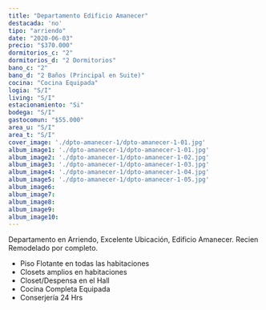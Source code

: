 ```yaml
---
title: "Departamento Edificio Amanecer"
destacada: 'no'
tipo: "arriendo"
date: "2020-06-03"
precio: "$370.000"
dormitorios_c: "2"
dormitorios_d: "2 Dormitorios"
bano_c: "2"
bano_d: "2 Baños (Principal en Suite)"
cocina: "Cocina Equipada"
logia: "S/I"
living: "S/I"
estacionamiento: "Si"
bodega: "S/I"
gastocomun: "$55.000"
area_u: "S/I"
area_t: "S/I"
cover_image: './dpto-amanecer-1/dpto-amanecer-1-01.jpg'
album_image1: './dpto-amanecer-1/dpto-amanecer-1-01.jpg'
album_image2: './dpto-amanecer-1/dpto-amanecer-1-02.jpg'
album_image3: './dpto-amanecer-1/dpto-amanecer-1-03.jpg'
album_image4: './dpto-amanecer-1/dpto-amanecer-1-04.jpg'
album_image5: './dpto-amanecer-1/dpto-amanecer-1-05.jpg'
album_image6: 
album_image7: 
album_image8: 
album_image9: 
album_image10: 
---
```


Departamento en Arriendo, Excelente Ubicación, Edificio Amanecer. Recien Remodelado por completo.

* Piso Flotante en todas las habitaciones
* Closets amplios en habitaciones
* Closet/Despensa en el Hall
* Cocina Completa Equipada
* Conserjería 24 Hrs




